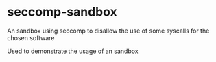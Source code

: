 # seccomp-sandbox
An sandbox using seccomp to disallow the use of some syscalls for the chosen software

Used to demonstrate the usage of an sandbox

